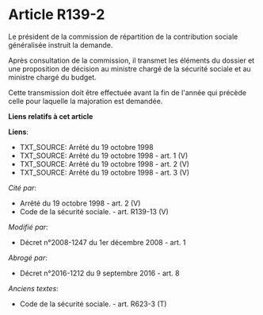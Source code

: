 # Article R139-2

Le président de la commission de répartition de la contribution sociale généralisée instruit la demande. 

Après consultation de la commission, il transmet les éléments du dossier et une proposition de décision au ministre chargé de
la sécurité sociale et au ministre chargé du budget. 

Cette transmission doit être effectuée avant la fin de l'année qui précède celle pour laquelle la majoration est demandée.

**Liens relatifs à cet article**

**Liens**:

  - TXT_SOURCE: Arrêté du 19 octobre 1998
  - TXT_SOURCE: Arrêté du 19 octobre 1998 - art. 1 (V)
  - TXT_SOURCE: Arrêté du 19 octobre 1998 - art. 2 (V)
  - TXT_SOURCE: Arrêté du 19 octobre 1998 - art. 3 (V)

_Cité par_:

  - Arrêté du 19 octobre 1998 - art. 2 (V)
  - Code de la sécurité sociale. - art. R139-13 (V)

_Modifié par_:

  - Décret n°2008-1247 du 1er décembre 2008 - art. 1

_Abrogé par_:

  - Décret n°2016-1212 du 9 septembre 2016 - art. 8

_Anciens textes_:

  - Code de la sécurité sociale. - art. R623-3 (T)
